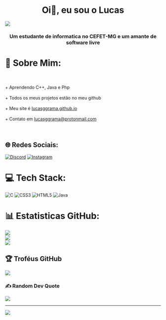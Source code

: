 <h1 align="center">Oi👋, eu sou o Lucas</h1>
<img aling="center" src="https://encrypted-tbn0.gstatic.com/images?q=tbn:ANd9GcS21SrhYL08GZILeiMt-mqZEBb8cNODynKbBGnm1lbOdg&s">
<h3 align="center">Um estudante de informatica no CEFET-MG e um amante de software livre</h3>

# 💫 Sobre Mim:
<br><br>   + Aprendendo C++, Java e Php<br><br>    + Todos os meus projetos estão no meu github<br><br>    + Meu site é [lucasggrama.github.io](https://lucasggrama.github.io)<br><br>    + Contato em lucasggrama@protonmail.com<br><br><br>


## 🌐 Redes Sociais:
[![Discord](https://img.shields.io/badge/Discord-%237289DA.svg?logo=discord&logoColor=white)](https://discord.gg/grama#6042) [![Instagram](https://img.shields.io/badge/Instagram-%23E4405F.svg?logo=Instagram&logoColor=white)](https://instagram.com/lucasggrama) 

# 💻 Tech Stack:
![C](https://img.shields.io/badge/c-%2300599C.svg?style=for-the-badge&logo=c&logoColor=white) ![CSS3](https://img.shields.io/badge/css3-%231572B6.svg?style=for-the-badge&logo=css3&logoColor=white) ![HTML5](https://img.shields.io/badge/html5-%23E34F26.svg?style=for-the-badge&logo=html5&logoColor=white) ![Java](https://img.shields.io/badge/java-%23ED8B00.svg?style=for-the-badge&logo=java&logoColor=white)
# 📊 Estatisticas GitHub:
![](https://github-readme-stats.vercel.app/api?username=lucasggrama&theme=dark&hide_border=false&include_all_commits=true&count_private=false)<br/>
![](https://github-readme-streak-stats.herokuapp.com/?user=lucasggrama&theme=dark&hide_border=false)<br/>
![](https://github-readme-stats.vercel.app/api/top-langs/?username=lucasggrama&theme=dark&hide_border=false&include_all_commits=true&count_private=false&layout=compact)

## 🏆 Troféus GitHub
![](https://github-profile-trophy.vercel.app/?username=lucasggrama&theme=gruvbox&no-frame=false&no-bg=true&margin-w=4)

### ✍️ Random Dev Quote
![](https://quotes-github-readme.vercel.app/api?type=vetical&theme=radical)

---
[![](https://visitcount.itsvg.in/api?id=lucasggrama&icon=9&color=12)](https://visitcount.itsvg.in)

